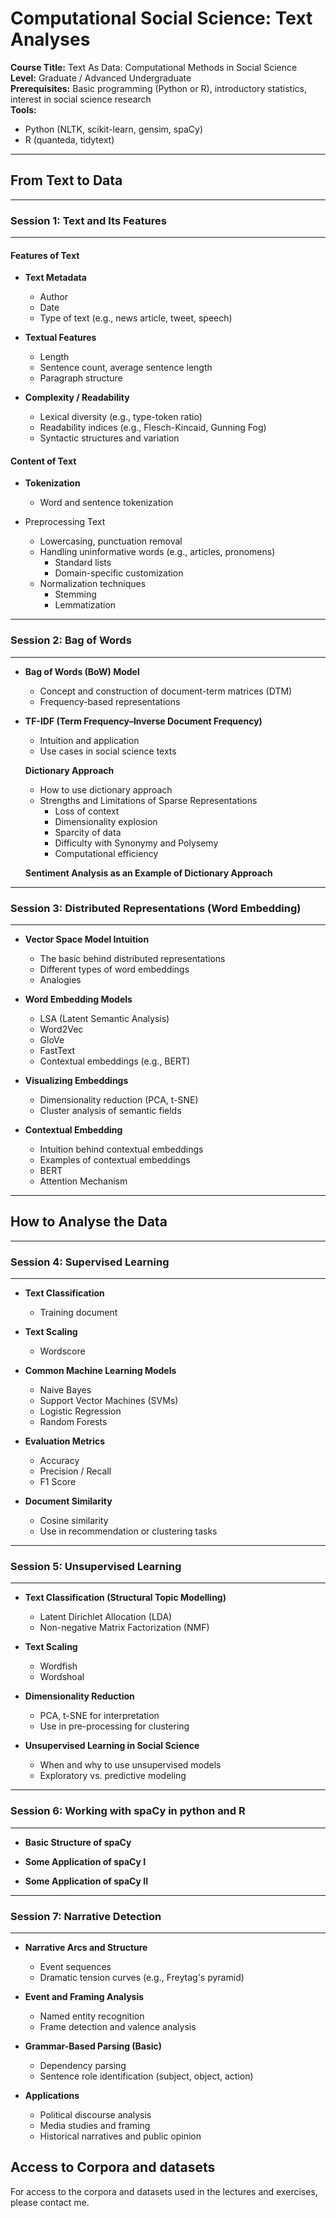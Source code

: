 # Computational Social Science: Text Analyses

**Course Title:** Text As Data: Computational Methods in Social Science  
**Level:** Graduate / Advanced Undergraduate  
**Prerequisites:** Basic programming (Python or R), introductory statistics, interest in social science research  
**Tools:** 
- Python (NLTK, scikit-learn, gensim, spaCy)
- R (quanteda, tidytext)  

---

## From Text to Data

---

### Session 1: Text and Its Features
---

#### Features of Text
- **Text Metadata**
  - Author  
  - Date  
  - Type of text (e.g., news article, tweet, speech)  

- **Textual Features**
  - Length  
  - Sentence count, average sentence length  
  - Paragraph structure  

- **Complexity / Readability**
  - Lexical diversity (e.g., type-token ratio)  
  - Readability indices (e.g., Flesch-Kincaid, Gunning Fog)  
  - Syntactic structures and variation  

#### Content of Text
- **Tokenization**
  - Word and sentence tokenization  


- Preprocessing Text
  - Lowercasing, punctuation removal  
  - Handling uninformative words (e.g., articles, pronomens)  
    - Standard lists  
    - Domain-specific customization
  - Normalization techniques
    - Stemming 
    - Lemmatization
---

### Session 2: Bag of Words
---

- **Bag of Words (BoW) Model**
  - Concept and construction of document-term matrices (DTM)  
  - Frequency-based representations  

- **TF-IDF (Term Frequency–Inverse Document Frequency)**
  - Intuition and application  
  - Use cases in social science texts  

  **Dictionary Approach**
  - How to use dictionary approach 
  - Strengths and Limitations of Sparse Representations 
      - Loss of context  
      - Dimensionality explosion
      - Sparcity of data 
      - Difficulty with Synonymy and Polysemy 
      - Computational efficiency  

  **Sentiment Analysis as an Example of Dictionary Approach**

---

### Session 3: Distributed Representations (Word Embedding)
---

- **Vector Space Model Intuition**
  - The basic behind distributed representations
  - Different types of word embeddings
  - Analogies  


- **Word Embedding Models**
  - LSA (Latent Semantic Analysis)
  - Word2Vec  
  - GloVe  
  - FastText
  - Contextual embeddings (e.g., BERT)  



- **Visualizing Embeddings**
  - Dimensionality reduction (PCA, t-SNE)  
  - Cluster analysis of semantic fields  


- **Contextual Embedding**
  - Intuition behind contextual embeddings
  - Examples of contextual embeddings
  - BERT
  - Attention Mechanism


---

## How to Analyse the Data

---

### Session 4: Supervised Learning
---

- **Text Classification**
  - Training document

- **Text Scaling**
  - Wordscore
- **Common Machine Learning Models**
  - Naive Bayes  
  - Support Vector Machines (SVMs)  
  - Logistic Regression  
  - Random Forests  

- **Evaluation Metrics**
  - Accuracy  
  - Precision / Recall  
  - F1 Score  

- **Document Similarity**
  - Cosine similarity  
  - Use in recommendation or clustering tasks  

---

### Session 5: Unsupervised Learning
---

- **Text Classification (Structural Topic Modelling)**
  - Latent Dirichlet Allocation (LDA)  
  - Non-negative Matrix Factorization (NMF) 


- **Text Scaling**
  - Wordfish
  - Wordshoal
  
 
- **Dimensionality Reduction**
  - PCA, t-SNE for interpretation  
  - Use in pre-processing for clustering  

- **Unsupervised Learning in Social Science**
  - When and why to use unsupervised models  
  - Exploratory vs. predictive modeling  


---
### Session 6: Working with spaCy in python and R 
---

- **Basic Structure of spaCy**


- **Some Application of spaCy I**


- **Some Application of spaCy II**


---

### Session 7: Narrative Detection
---

- **Narrative Arcs and Structure**
  - Event sequences  
  - Dramatic tension curves (e.g., Freytag's pyramid)  

- **Event and Framing Analysis**
  - Named entity recognition  
  - Frame detection and valence analysis  

- **Grammar-Based Parsing (Basic)**
  - Dependency parsing  
  - Sentence role identification (subject, object, action)  

- **Applications**
  - Political discourse analysis  
  - Media studies and framing  
  - Historical narratives and public opinion  



## Access to Corpora and datasets
For access to the corpora and datasets used in the lectures and exercises, please contact me.